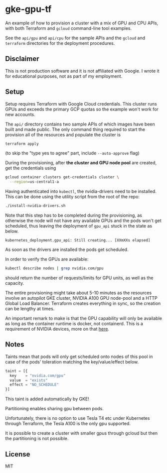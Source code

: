 # gke-gpu-tf

An example of how to provision a cluster with a mix of GPU and CPU APIs, with
both Terraform and `gcloud` command-line tool examples.

See the `api/gpu` and `api/cpu` for the sample APIs and the `gcloud` and
`terraform` directories for the deployment procedures.

## Disclaimer

This is not production software and it is not affiliated with Google. I wrote
it for educational purposes, not as part of my employment.

## Setup

Setup requires Terraform with Google Cloud credentials. This cluster runs GPUs
and exceeds the primary GCP quotas so the example won't work for new accounts.

The `api/` directory contains two sample APIs of which images have been built
and made public. The only command thing required to start the provision all of
the resources and populate the cluster is

```sh
terraform apply
```

(to skip the "type yes to agree" part, include `--auto-approve` flag)

During the provisioning, after **the cluster and GPU node pool** are created,
get the credentials using

```sh
gcloud container clusters get-credentials cluster \
  --region=us-central1-a
```

Having authenticated into `kubectl`, the nvidia-drivers need to be installed.
This can be done using the utility script from the root of the repo:

```sh
./install-nvidia-drivers.sh
```

Note that this step has to be completed during the provisioning, as otherwise
the node will not have any available GPUs and the pods won't get scheduled,
thus leaving the deployment of `gpu_api` stuck in the state as below.

```log
kubernetes_deployment.gpu_api: Still creating... [XXmXXs elapsed]
```

As soon as the drivers are installed the pods get scheduled.

In order to verify the GPUs are available:

```sh
kubectl describe nodes | grep nvidia.com/gpu
```

should return the number of requests/limits for GPU units, as well as the
capacity.

The entire provisioning might take about 5-10 minutes as the resources involve
an autopilot GKE cluster, NVIDIA A100 GPU node-pool and a HTTP Global Load
Balancer. Terraform creates everything in sync, so the creation can be lengthy
at times.

An important remark to make is that the GPU capability will only be available
as long as the container runtime is docker, not containerd. This is a
requirement of NVIDIA devices, more on that
[here](https://kubernetes.io/docs/tasks/manage-gpus/scheduling-gpus/#official-nvidia-gpu-device-plugin).

## Notes

Taints mean that pods will only get scheduled onto nodes of this pool
in case of the pods' toleration matching the key/value/effect below.

```tf
taint = [{
  key    = "nvidia.com/gpu"
  value  = "exists"
  effect = "NO_SCHEDULE"
}]
```

This taint is added automatically by GKE!

Partitioning enables sharing gpu between pods.

Unfortunately, there is no option to use Tesla T4 etc under Kubernetes
through Terraform, the Tesla A100 is the only gpu supported.

It is possible to create a cluster with smaller gpus through gcloud but
then the partitioning is not possible.

## License

MIT
